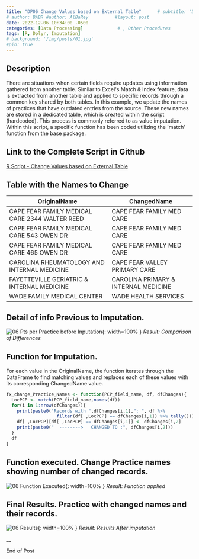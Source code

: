 ```yaml
---
title: "DP06 Change Values based on External Table"      # subtitle: "Description of R Scripts for data processing."
# author: BABR #author: AlBaRey          #layout: post
date: 2022-12-06 10:34:00 -0500
categories: [Data Processing]             # , Other Procedures
tags: [R, Dplyr, Imputation]
# background: '/img/posts/01.jpg'
#pin: true
---
```


## Description

There are situations when certain fields require updates using information gathered from another table. Similar to Excel's Match & Index feature, data is extracted from another table and applied to specific records through a common key shared by both tables. In this example, we update the names of practices that have outdated entries from the source. These new names are stored in a dedicated table, which is created within the script (hardcoded). This process is commonly referred to as value imputation. Within this script, a specific function has been coded utilizing the 'match' function from the base package.

## Link to the Complete Script in Github
[R Script - Change Values based on External Table](https://github.com/albarey33/Data_Analysis_R/blob/main/06%20Change%20Values%20based%20on%20External%20Table%20-%20Match%20Index.R)

## Table with the Names to Change

| OriginalName                                 | ChangedName                                     |
|-----------------------------------------------|-------------------------------------------------|
| CAPE FEAR FAMILY MEDICAL CARE 2344 WALTER REED | CAPE FEAR FAMILY MED CARE                       |
| CAPE FEAR FAMILY MEDICAL CARE 543 OWEN DR      | CAPE FEAR FAMILY MED CARE                       |
| CAPE FEAR FAMILY MEDICAL CARE 465 OWEN DR      | CAPE FEAR FAMILY MED CARE                       |
| CAROLINA RHEUMATOLOGY AND INTERNAL MEDICINE    | CAPE FEAR VALLEY PRIMARY CARE                   |
| FAYETTEVILLE GERIATRIC & INTERNAL MEDICINE     | CAROLINA PRIMARY & INTERNAL MEDICINE            |
| WADE FAMILY MEDICAL CENTER                     | WADE HEALTH SERVICES                            |

## Detail of info Previous to Imputation.

![06 Pts per Practice before Inputation](/images/DataProcess/06_Pts_per_Practice_before_Imputation.PNG){: width=100% } <!--{: width="350" height="350" }-->
_Result: Comparison of Differences_


## Function for Imputation.

For each value in the OriginalName, the function iterates through the DataFrame to find matching values and replaces each of these values with its corresponding ChangedName value.

```R
fx_change_Practice_Names <- function(PCP_field_name, df, dfChanges){
  LocPCP <- match(PCP_field_name,names(df))
  for(i in 1:nrow(dfChanges)){
    print(paste0("Records with ",dfChanges[i,1],": ", df %>% 
                   filter(df[ ,LocPCP] == dfChanges[i,1]) %>% tally()))
    df[ ,LocPCP][df[ ,LocPCP] == dfChanges[i,1]] <- dfChanges[i,2]
    print(paste0("  -------->   CHANGED TO :", dfChanges[i,2]))
  }
  df
}
```

## Function executed. Change Practice names showing number of changed records.
![06 Function Executed](/images/DataProcess/06_Function_Executed_with_number_of_Records_changed.PNG){: width=100% }   <!--# {: width="550" height="350" }-->
_Result: Function applied_

## Final Results. Practice with changed names and their records.
![06 Results](/images/DataProcess/06_Final_Results_only_Practices_w_applied_Imputation.PNG){: width=100% }   <!--# {: width="550" height="350" }-->
_Result: Results After imputation_



__

End of Post

